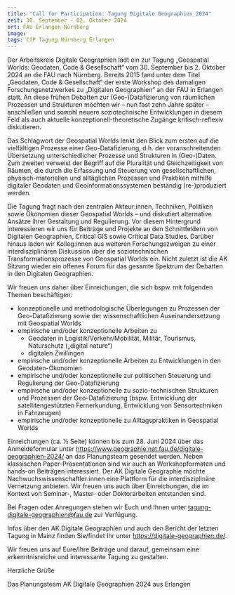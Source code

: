 ```yaml
---
title: "Call for Participation: Tagung Digitale Geographien 2024"
zeit: 30. September - 02. Oktober 2024
ort: FAU Erlangen-Nürnberg
image: 
tags: CfP Tagung Nürnberg Erlangen 
---
```


Der Arbeitskreis Digitale Geographien lädt ein zur Tagung „Geospatial Worlds: Geodaten, Code & Gesellschaft“ vom 30. September bis 2. Oktober 2024 an die FAU nach Nürnberg. Bereits 2015 fand unter dem Titel „Geodaten, Code & Gesellschaft“ der erste Workshop des damaligen Forschungsnetzwerkes zu „Digitalen Geographien“ an der FAU in Erlangen statt. An diese frühen Debatten zur (Geo-)Datafizierung von räumlichen Prozessen und Strukturen möchten wir – nun fast zehn Jahre später – anschließen und sowohl neuere soziotechnische Entwicklungen in diesem Feld als auch aktuelle konzeptionell-theoretische Zugänge kritisch-reflexiv diskutieren. 

Das Schlagwort der Geospatial Worlds lenkt den Blick zum ersten auf die vielfältigen Prozesse einer Geo-Datafizierung, d.h. der voranschreitenden Übersetzung unterschiedlicher Prozesse und Strukturen in (Geo-)Daten. Zum zweiten verweist der Begriff auf die Pluralität und Gleichzeitigkeit von Räumen, die durch die Erfassung und Steuerung von gesellschaftlichen, physisch-materiellen und alltäglichen Prozessen und Praktiken mithilfe digitaler Geodaten und Geoinformationssystemen beständig (re-)produziert werden.  

Die Tagung fragt nach den zentralen Akteur:innen, Techniken, Politiken sowie Ökonomien dieser Geospatial Worlds – und diskutiert alternative Ansätze ihrer Gestaltung und Regulierung. Vor diesem Hintergrund interessieren wir uns für Beiträge und Projekte an den Schnittfeldern von Digitalen Geographien, Critical GIS sowie Critical Data Studies. Darüber hinaus laden wir Kolleg:innen aus weiteren Forschungszweigen zu einer interdisziplinären Diskussion über die soziotechnischen Transformationsprozesse von Geospatial Worlds ein. Nicht zuletzt ist die AK Sitzung wieder ein offenes Forum für das gesamte Spektrum der Debatten in den Digitalen Geographien. 

Wir freuen uns daher über Einreichungen, die sich bspw. mit folgenden Themen beschäftigen: 

- konzeptionelle und methodologische Überlegungen zu Prozessen der Geo-Datafizierung sowie der wissenschaftlichen Auseinandersetzung mit Geospatial Worlds
- empirische und/oder konzeptionelle Arbeiten zu
  - Geodaten in Logistik/Verkehr/Mobilität, Militär, Tourismus, Naturschutz („digital nature“)
  - digitalen Zwillingen
- empirische und/oder konzeptionelle Arbeiten zu Entwicklungen in den Geodaten-Ökonomien
- empirische und/oder konzeptionelle zur politischen Steuerung und Regulierung der Geo-Datafizierung
- empirische und/oder konzeptionelle zu sozio-technischen Strukturen und Prozessen der Geo-Datafizierung (bspw. Entwicklung der satellitengestützten Fernerkundung, Entwicklung von Sensortechniken in Fahrzeugen)
- empirische und/oder konzeptionelle zu Alltagspraktiken in Geospatial Worlds

Einreichungen (ca. ½ Seite) können bis zum 28. Juni 2024 über das Anmeldeformular unter https://www.geographie.nat.fau.de/digitale-geographien-2024/ an das Planungsteam gesendet werden. Neben klassischen Paper-Präsentationen sind wir auch an Workshopformaten und hands-on Beiträgen interessiert. Der AK Digitale Geographie möchte Nachwuchswissenschaftler:innen eine Plattform für die interdisziplinäre Vernetzung anbieten. Wir freuen uns auch über Einreichungen, die im Kontext von Seminar-, Master- oder Doktorarbeiten entstanden sind.

Bei Fragen oder Anregungen stehen wir Euch und Ihnen unter tagung-digitale-geographien@fau.de zur Verfügung. 

Infos über den AK Digitale Geographien und auch den Bericht der letzten Tagung in Mainz finden Sie/findet Ihr unter https://digitale-geographien.de/. 

Wir freuen uns auf Eure/Ihre Beiträge und darauf, gemeinsam eine erkenntnisreiche und interessante Tagung zu gestalten. 

Herzliche Grüße 

Das Planungsteam AK Digitale Geographien 2024 aus Erlangen
